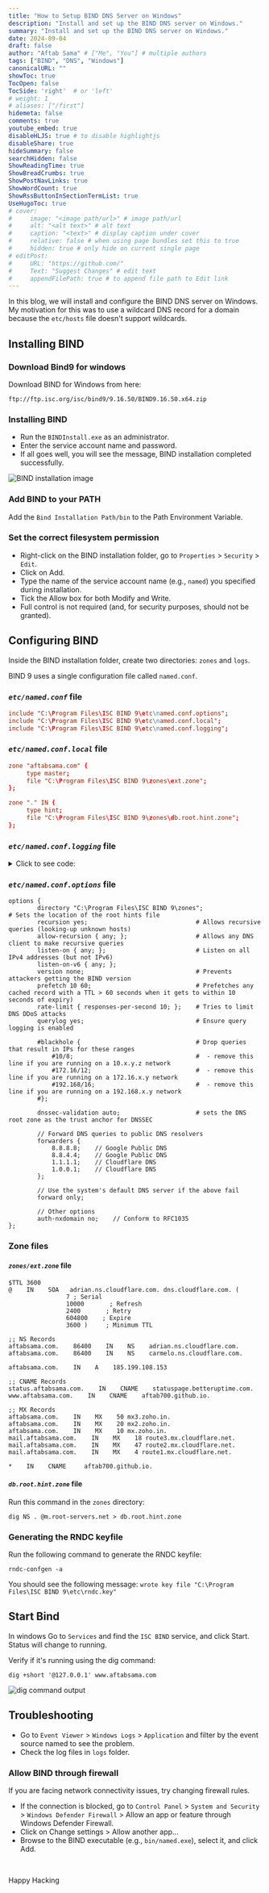 ```yaml
---
title: "How to Setup BIND DNS Server on Windows"
description: "Install and set up the BIND DNS server on Windows."
summary: "Install and set up the BIND DNS server on Windows."
date: 2024-09-04
draft: false
author: "Aftab Sama" # ["Me", "You"] # multiple authors
tags: ["BIND", "DNS", "Windows"]
canonicalURL: ""
showToc: true
TocOpen: false
TocSide: 'right'  # or 'left'
# weight: 1
# aliases: ["/first"]
hidemeta: false
comments: true
youtube_embed: true
disableHLJS: true # to disable highlightjs
disableShare: true
hideSummary: false
searchHidden: false
ShowReadingTime: true
ShowBreadCrumbs: true
ShowPostNavLinks: true
ShowWordCount: true
ShowRssButtonInSectionTermList: true
UseHugoToc: true
# cover:
#     image: "<image path/url>" # image path/url
#     alt: "<alt text>" # alt text
#     caption: "<text>" # display caption under cover
#     relative: false # when using page bundles set this to true
#     hidden: true # only hide on current single page
# editPost:
#     URL: "https://github.com/"
#     Text: "Suggest Changes" # edit text
#     appendFilePath: true # to append file path to Edit link
---
```


In this blog, we will install and configure the BIND DNS server on Windows. My motivation for this was to use a wildcard DNS record for a domain because the `etc/hosts` file doesn't support wildcards.

## Installing BIND

### Download Bind9 for windows

Download BIND for Windows from here:

```
ftp://ftp.isc.org/isc/bind9/9.16.50/BIND9.16.50.x64.zip
```

### Installing BIND

- Run the `BINDInstall.exe` as an administrator.
- Enter the service account name and password.
- If all goes well, you will see the message, BIND installation completed successfully.

![BIND installation image](images/bind-install.png#center)

### Add BIND to your PATH

Add the `Bind Installation Path/bin` to the Path Environment Variable.

### Set the correct filesystem permission

- Right-click on the BIND installation folder, go to `Properties` > `Security` > `Edit`.
- Click on Add.
- Type the name of the service account name (e.g., `named`) you specified during installation.
- Tick the Allow box for both Modify and Write.
- Full control is not required (and, for security purposes, should not be granted).


## Configuring BIND

Inside the BIND installation folder, create two directories: `zones` and `logs`.

BIND 9 uses a single configuration file called `named.conf`.

### *`etc/named.conf`* file

```conf
include "C:\Program Files\ISC BIND 9\etc\named.conf.options";
include "C:\Program Files\ISC BIND 9\etc\named.conf.local";
include "C:\Program Files\ISC BIND 9\etc\named.conf.logging";
```

### *`etc/named.conf.local`* file

```conf
zone "aftabsama.com" {
     type master;
     file "C:\Program Files\ISC BIND 9\zones\ext.zone";
};

zone "." IN {
     type hint;
     file "C:\Program Files\ISC BIND 9\zones\db.root.hint.zone";
};
```

### *`etc/named.conf.logging`* file

<details><summary markdown="span">Click to see code:</summary>

```
logging {
     channel default_log {
          file "C:\Program Files\ISC BIND 9\logs\default.log";
          print-time yes;
          print-category yes;
          print-severity yes;
          severity info;
     };
     channel auth_servers_log {
          file "C:\Program Files\ISC BIND 9\logs\auth_servers.log";
          print-time yes;
          print-category yes;
          print-severity yes;
          severity info;
     };
     channel dnssec_log {
          file "C:\Program Files\ISC BIND 9\logs\dnssec.log";
          print-time yes;
          print-category yes;
          print-severity yes;
          severity info;
     };
     channel zone_transfers_log {
          file "C:\Program Files\ISC BIND 9\logs\zone_transfers.log";
          print-time yes;
          print-category yes;
          print-severity yes;
          severity info;
     };
     channel ddns_log {
          file "C:\Program Files\ISC BIND 9\logs\ddns.log";
          print-time yes;
          print-category yes;
          print-severity yes;
          severity info;
     };
     channel client_security_log {
          file "C:\Program Files\ISC BIND 9\logs\client_security.log";
          print-time yes;
          print-category yes;
          print-severity yes;
          severity info;
     };
     channel rate_limiting_log {
          file "C:\Program Files\ISC BIND 9\logs\rate_limiting.log";
          print-time yes;
          print-category yes;
          print-severity yes;
          severity info;
     };
     channel rpz_log {
          file "C:\Program Files\ISC BIND 9\logs\rpz.log";
          print-time yes;
          print-category yes;
          print-severity yes;
          severity info;
     };
     channel dnstap_log {
          file "C:\Program Files\ISC BIND 9\logs\dnstap.log";
          print-time yes;
          print-category yes;
          print-severity yes;
          severity info;
     };
     channel queries_log {
          file "C:\Program Files\ISC BIND 9\logs\queries.log";
          print-time yes;
          print-category yes;
          print-severity yes;
          severity info;
     };
     channel query-errors_log {
          file "C:\Program Files\ISC BIND 9\logs\query-errors.log";
          print-time yes;
          print-category yes;
          print-severity yes;
          severity dynamic;
     };
     channel default_syslog {
          print-time yes;
          print-category yes;
          print-severity yes;
          syslog daemon;
          severity info;
     };
     channel default_debug {
          print-time yes;
          print-category yes;
          print-severity yes;
          file "named.run";
          severity dynamic;
     };
     category default { default_syslog; default_debug; default_log; };
     category config { default_syslog; default_debug; default_log; };
     category dispatch { default_syslog; default_debug; default_log; };
     category network { default_syslog; default_debug; default_log; };
     category general { default_syslog; default_debug; default_log; };
     category zoneload { default_syslog; default_debug; default_log; };
     category resolver { auth_servers_log; default_debug; };
     category cname { auth_servers_log; default_debug; };
     category delegation-only { auth_servers_log; default_debug; };
     category lame-servers { auth_servers_log; default_debug; };
     category edns-disabled { auth_servers_log; default_debug; };
     category dnssec { dnssec_log; default_debug; };
     category notify { zone_transfers_log; default_debug; };
     category xfer-in { zone_transfers_log; default_debug; };
     category xfer-out { zone_transfers_log; default_debug; };
     category update{ ddns_log; default_debug; };
     category update-security { ddns_log; default_debug; };
     category client{ client_security_log; default_debug; };
     category security { client_security_log; default_debug; };
     category rate-limit { rate_limiting_log; default_debug; };
     category spill { rate_limiting_log; default_debug; };
     category database { rate_limiting_log; default_debug; };
     category rpz { rpz_log; default_debug; };
     category dnstap { dnstap_log; default_debug; };
     category trust-anchor-telemetry { default_syslog; default_debug; default_log; };
     category queries { queries_log; };
     category query-errors {query-errors_log; };
};
```
</details>

### *`etc/named.conf.options`* file

```
options {
        directory "C:\Program Files\ISC BIND 9\zones";                  # Sets the location of the root hints file
        recursion yes;                              # Allows recursive queries (looking-up unknown hosts)
        allow-recursion { any; };                   # Allows any DNS client to make recursive queries
        listen-on { any; };                         # Listen on all IPv4 addresses (but not IPv6)
        listen-on-v6 { any; };
        version none;                               # Prevents attackers getting the BIND version
        prefetch 10 60;                             # Prefetches any cached record with a TTL > 60 seconds when it gets to within 10 seconds of expiry)
        rate-limit { responses-per-second 10; };    # Tries to limit DNS DDoS attacks
        querylog yes;                               # Ensure query logging is enabled
        
        #blackhole {                                # Drop queries that result in IPs for these ranges
            #10/8;                                  #  - remove this line if you are running on a 10.x.y.z network
            #172.16/12;                             #  - remove this line if you are running on a 172.16.x.y network
            #192.168/16;                            #  - remove this line if you are running on a 192.168.x.y network
        #};

        dnssec-validation auto;                     # sets the DNS root zone as the trust anchor for DNSSEC
        
        // Forward DNS queries to public DNS resolvers
        forwarders {
            8.8.8.8;    // Google Public DNS
            8.8.4.4;    // Google Public DNS
            1.1.1.1;    // Cloudflare DNS
            1.0.0.1;    // Cloudflare DNS
        };

        // Use the system's default DNS server if the above fail
        forward only;

        // Other options
        auth-nxdomain no;    // Conform to RFC1035
};
```

### Zone files

#### *`zones/ext.zone`* file

```zone
$TTL 3600
@    IN    SOA   adrian.ns.cloudflare.com. dns.cloudflare.com. (
                7 ; Serial
                10000       ; Refresh
                2400       ; Retry
                604800    ; Expire
                3600 )     ; Minimum TTL

;; NS Records
aftabsama.com.    86400    IN    NS    adrian.ns.cloudflare.com.
aftabsama.com.    86400    IN    NS    carmelo.ns.cloudflare.com.

aftabsama.com.    IN    A    185.199.108.153

;; CNAME Records
status.aftabsama.com.    IN    CNAME    statuspage.betteruptime.com.
www.aftabsama.com.    IN    CNAME    aftab700.github.io.

;; MX Records
aftabsama.com.    IN    MX    50 mx3.zoho.in.
aftabsama.com.    IN    MX    20 mx2.zoho.in.
aftabsama.com.    IN    MX    10 mx.zoho.in.
mail.aftabsama.com.    IN    MX    18 route3.mx.cloudflare.net.
mail.aftabsama.com.    IN    MX    47 route2.mx.cloudflare.net.
mail.aftabsama.com.    IN    MX    4 route1.mx.cloudflare.net.

*    IN    CNAME     aftab700.github.io.

```

#### *`db.root.hint.zone`* file

Run this command in the `zones` directory:

```shell
dig NS . @m.root-servers.net > db.root.hint.zone
```

### Generating the RNDC keyfile

Run the following command to generate the RNDC keyfile:

```shell
rndc-confgen -a
```

You should see the following message: `wrote key file "C:\Program Files\ISC BIND 9\etc\rndc.key"`

## Start Bind

In windows Go to `Services` and find the `ISC BIND` service, and click Start.
Status will change to running.

Verify if it's running using the dig command:

```shell
dig +short '@127.0.0.1' www.aftabsama.com
```

![dig command output](images/dig-command-output.png#center)

## Troubleshooting

- Go to `Event Viewer` > `Windows Logs` > `Application` and filter by the event source named to see the problem.
- Check the log files in `logs` folder.

### Allow BIND through firewall

If you are facing network connectivity issues, try changing firewall rules.

- If the connection is blocked, go to `Control Panel` > `System and Security` > `Windows Defender Firewall` > Allow an app or feature through Windows Defender Firewall.
- Click on Change settings > Allow another app...
- Browse to the BIND executable (e.g., `bin/named.exe`), select it, and click Add.

<br>

Happy Hacking
